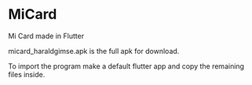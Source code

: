 # MiCard
Mi Card made in Flutter

micard_haraldgimse.apk is the full apk for download.

To import the program make a default flutter app and copy the remaining files inside.
